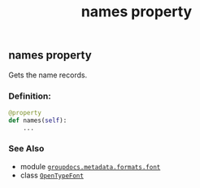 ﻿---
title: names property
second_title: GroupDocs.Metadata for Python via .NET API References
description: 
type: docs
url: /python-net/groupdocs.metadata.formats.font/opentypefont/names/
is_root: false
weight: 250
---

## names property


Gets the name records.
### Definition:
```python
@property
def names(self):
    ...
```

### See Also
* module [`groupdocs.metadata.formats.font`](../../)
* class [`OpenTypeFont`](/metadata/python-net/groupdocs.metadata.formats.font/opentypefont)

